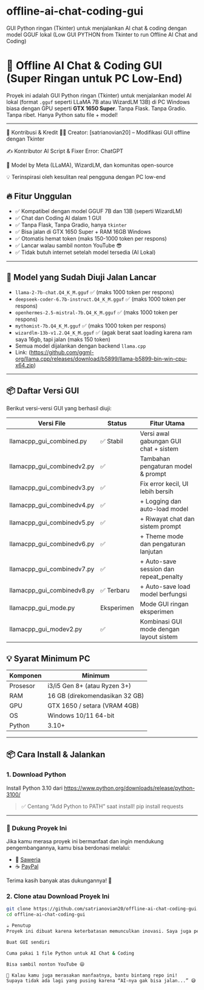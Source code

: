 # offline-ai-chat-coding-gui
GUI Python ringan (Tkinter) untuk menjalankan AI chat &amp; coding dengan model GGUF lokal (Low GUI PYTHON from Tkinter to run Offline AI Chat and Coding)
# 💬 Offline AI Chat & Coding GUI (Super Ringan untuk PC Low-End)

Proyek ini adalah GUI Python ringan (Tkinter) untuk menjalankan model AI lokal (format `.gguf` seperti LLaMA 7B atau WizardLM 13B) di PC Windows biasa dengan GPU seperti **GTX 1650 Super**. Tanpa Flask. Tanpa Gradio. Tanpa ribet. Hanya Python satu file + model!

---
🤝 Kontribusi & Kredit
👨‍💻 Creator: [satrianovian20] – Modifikasi GUI offline dengan Tkinter

✍️ Kontributor AI Script & Fixer Error: ChatGPT

🔁 Model by Meta (LLaMA), WizardLM, dan komunitas open-source

💡 Terinspirasi oleh kesulitan real pengguna dengan PC low-end

## 🔥 Fitur Unggulan

- ✅ Kompatibel dengan model GGUF 7B dan 13B (seperti WizardLM)
- ✅ Chat dan Coding AI dalam 1 GUI
- ✅ Tanpa Flask, Tanpa Gradio, hanya `tkinter`
- ✅ Bisa jalan di GTX 1650 Super + RAM 16GB Windows
- ✅ Otomatis hemat token (maks 150-1000 token per respons)
- ✅ Lancar walau sambil nonton YouTube 😎
- ✅ Tidak butuh internet setelah model tersedia (AI Lokal)

---

## 🧠 Model yang Sudah Diuji Jalan Lancar

- `llama-2-7b-chat.Q4_K_M.gguf` ✅ (maks 1000 token per respons)
- `deepseek-coder-6.7b-instruct.Q4_K_M.gguf` ✅ (maks 1000 token per respons)
- `openhermes-2.5-mistral-7b.Q4_K_M.gguf` ✅ (maks 1000 token per respons)
- `mythomist-7b.Q4_K_M.gguf` ✅ (maks 1000 token per respons)
- `wizardlm-13b-v1.2.Q4_K_M.gguf` ✅ (agak berat saat loading karena ram saya 16gb, tapi jalan (maks 150 token)
- Semua model dijalankan dengan backend `llama.cpp`
- Link: (https://github.com/ggml-org/llama.cpp/releases/download/b5899/llama-b5899-bin-win-cpu-x64.zip)

---
## 📦 Daftar Versi GUI

Berikut versi-versi GUI yang berhasil diuji:

| Versi File                 | Status  | Fitur Utama                             |
|---------------------------|---------|------------------------------------------|
| llamacpp_gui_combined.py  | ✅ Stabil | Versi awal gabungan GUI chat + sistem    |
| llamacpp_gui_combinedv2.py| ✅        | Tambahan pengaturan model & prompt       |
| llamacpp_gui_combinedv3.py| ✅        | Fix error kecil, UI lebih bersih         |
| llamacpp_gui_combinedv4.py| ✅        | + Logging dan auto-load model            |
| llamacpp_gui_combinedv5.py| ✅        | + Riwayat chat dan sistem prompt         |
| llamacpp_gui_combinedv6.py| ✅        | + Theme mode dan pengaturan lanjutan     |
| llamacpp_gui_combinedv7.py| ✅        | + Auto-save session dan repeat_penalty   |
| llamacpp_gui_combinedv8.py| ✅ Terbaru | + Auto-save load model berfungsi        |
| llamacpp_gui_mode.py      | Eksperimen | Mode GUI ringan eksperimen               |
| llamacpp_gui_modev2.py    | ✅        | Kombinasi GUI mode dengan layout sistem  |



## 💡 Syarat Minimum PC

| Komponen         | Minimum                    |
|------------------|-----------------------------|
| Prosesor         | i3/i5 Gen 8+ (atau Ryzen 3+) |
| RAM              | 16 GB (direkomendasikan 32 GB)|
| GPU              | GTX 1650 / setara (VRAM 4GB) |
| OS               | Windows 10/11 64-bit        |
| Python           | 3.10+                       |

---

## 📦 Cara Install & Jalankan

### 1. Download Python
Install Python 3.10 dari https://www.python.org/downloads/release/python-3100/

> ✅ Centang “Add Python to PATH” saat install!
> pip install requests

---

### 💖 Dukung Proyek Ini

Jika kamu merasa proyek ini bermanfaat dan ingin mendukung pengembangannya, kamu bisa berdonasi melalui:

- 💸 [Saweria](https://saweria.co/satrianovian20)
- ☕ [PayPal](https://www.paypal.com/paypalme/satrianovian)

Terima kasih banyak atas dukungannya! 🙏

### 2. Clone atau Download Proyek Ini

```bash
git clone https://github.com/satrianovian20/offline-ai-chat-coding-gui.git
cd offline-ai-chat-coding-gui

☕ Penutup
Proyek ini dibuat karena keterbatasan memunculkan inovasi. Saya juga pernah pusing karena WebUI dari GitHub gagal jalan, sampai akhirnya saya:

Buat GUI sendiri

Cuma pakai 1 file Python untuk AI Chat & Coding

Bisa sambil nonton YouTube 😄

💬 Kalau kamu juga merasakan manfaatnya, bantu bintang repo ini!
Supaya tidak ada lagi yang pusing karena “AI-nya gak bisa jalan...” 😅
